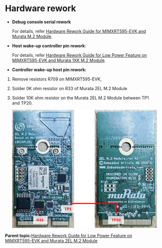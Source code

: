 # Hardware rework 
-   **Debug console serial rework**

    For details, refer [Hardware Rework Guide for MIMXRT595-EVK and Murata M.2 Module](hardware_rework_guide_for_mimxrt595-evk_with_direc.md).

-   **Host wake-up controller pin rework**:

    For details, refer [Hardware Rework Guide for Low Power Feature on MIMXRT595-EVK and Murata 1XK M.2 Module](hardware_rework_MIMXRT595-EVK_murata_m2.md).

-   **Controller wake-up host pin rework:**


1.  Remove resistors R709 on MIMXRT595-EVK,
2.  Solder 0K ohm resistor on R33 of Murata 2EL M.2 Module
3.  Solder 10K ohm resistor on the Murata 2EL M.2 Module between TP1 and TP20.

    ![](../images/Murata2ELM2.svg "Harwre rework ")


**Parent topic:**[Hardware Rework Guide for Low Power Feature on MIMXRT595-EVK and Murata 2EL M.2 Module](../topics/hardware_rework_guide_for_mimxrt595-evk_with_Murata2ELM.2.md)

